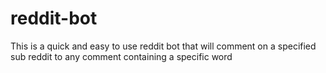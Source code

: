 # reddit-bot
This is a quick and easy to use reddit bot that will comment on a specified sub reddit to any comment containing a specific word
